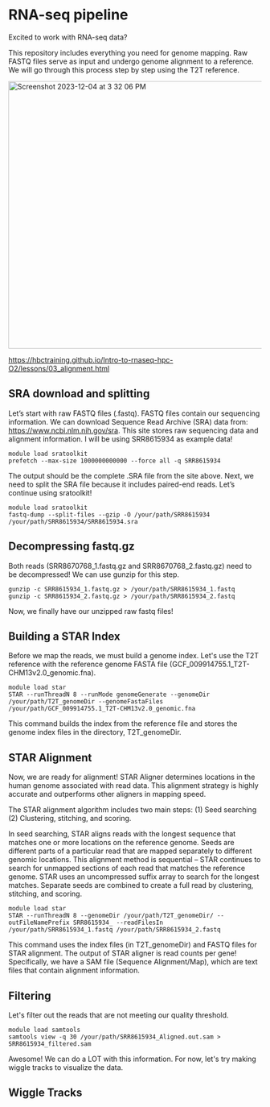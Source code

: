 # RNA-seq pipeline

Excited to work with RNA-seq data? 

This repository includes everything you need for genome mapping. Raw FASTQ files serve as input and undergo genome alignment to a reference. We will go through this process step by step using the T2T reference.

<img width="531" alt="Screenshot 2023-12-04 at 3 32 06 PM" src="https://github.com/emmarklein/RNAseq_pipeline/assets/152921397/41d26ea8-7045-4986-8ec6-e24e0dffa237">

https://hbctraining.github.io/Intro-to-rnaseq-hpc-O2/lessons/03_alignment.html

## SRA download and splitting
Let’s start with raw FASTQ files (.fastq). FASTQ files contain our sequencing information. We can download Sequence Read Archive (SRA) data from: https://www.ncbi.nlm.nih.gov/sra. This site stores raw sequencing data and alignment information. I will be using SRR8615934 as example data!

```
module load sratoolkit
prefetch --max-size 1000000000000 --force all -q SRR8615934
```

The output should be the complete .SRA file from the site above. Next, we need to split the SRA file because it includes paired-end reads. Let’s continue using sratoolkit! 

```
module load sratoolkit
fastq-dump --split-files --gzip -O /your/path/SRR8615934 /your/path/SRR8615934/SRR8615934.sra
```

## Decompressing fastq.gz

Both reads (SRR8670768_1.fastq.gz and SRR8670768_2.fastq.gz) need to be decompressed! We can use gunzip for this step.

```
gunzip -c SRR8615934_1.fastq.gz > /your/path/SRR8615934_1.fastq
gunzip -c SRR8615934_2.fastq.gz > /your/path/SRR8615934_2.fastq
```

Now, we finally have our unzipped raw fastq files!

## Building a STAR Index

Before we map the reads, we must build a genome index. Let's use the T2T reference with the reference genome FASTA file (GCF_009914755.1_T2T-CHM13v2.0_genomic.fna).

```
module load star
STAR --runThreadN 8 --runMode genomeGenerate --genomeDir /your/path/T2T_genomeDir --genomeFastaFiles /your/path/GCF_009914755.1_T2T-CHM13v2.0_genomic.fna
```
This command builds the index from the reference file and stores the genome index files in the directory, T2T_genomeDir.

## STAR Alignment

Now, we are ready for alignment! STAR Aligner determines locations in the human genome associated with read data. This alignment strategy is highly accurate and outperforms other aligners in mapping speed. 

The STAR alignment algorithm includes two main steps: 
(1) Seed searching 
(2) Clustering, stitching, and scoring. 

In seed searching, STAR aligns reads with the longest sequence that matches one or more locations on the reference genome. Seeds are different parts of a particular read that are mapped separately to different genomic locations. This alignment method is sequential – STAR continues to search for unmapped sections of each read that matches the reference genome. STAR uses an uncompressed suffix array to search for the longest matches. Separate seeds are combined to create a full read by clustering, stitching, and scoring. 

```
module load star
STAR --runThreadN 8 --genomeDir /your/path/T2T_genomeDir/ --outFileNamePrefix SRR8615934_ --readFilesIn /your/path/SRR8615934_1.fastq /your/path/SRR8615934_2.fastq
```

This command uses the index files (in T2T_genomeDir) and FASTQ files for STAR alignment. The output of STAR aligner is read counts per gene! Specifically, we have a SAM file (Sequence Alignment/Map), which are text files that contain alignment information.

## Filtering

Let's filter out the reads that are not meeting our quality threshold.

```
module load samtools
samtools view -q 30 /your/path/SRR8615934_Aligned.out.sam > SRR8615934_filtered.sam
```
Awesome! We can do a LOT with this information. For now, let's try making wiggle tracks to visualize the data.

## Wiggle Tracks



